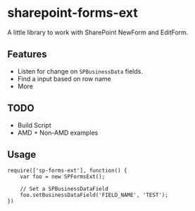sharepoint-forms-ext
====================

A little library to work with SharePoint NewForm and EditForm.

## Features
- Listen for change on `SPBusinessData` fields.
- Find a input based on row name
- More

## TODO 
-	Build Script
-	AMD + Non-AMD examples

## Usage

	require(['sp-forms-ext'], function() {
		var foo = new SPFormsExt();

		// Set a SPBusinessDataField
		foo.setBusinessDataField('FIELD_NAME', 'TEST');
	})